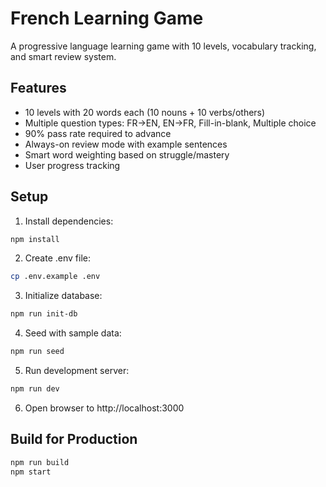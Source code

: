# French Learning Game

A progressive language learning game with 10 levels, 
vocabulary tracking, and smart review system.

## Features
- 10 levels with 20 words each (10 nouns + 10 verbs/others)
- Multiple question types: FR→EN, EN→FR, Fill-in-blank, Multiple choice
- 90% pass rate required to advance
- Always-on review mode with example sentences
- Smart word weighting based on struggle/mastery
- User progress tracking

## Setup

1. Install dependencies:
```bash
npm install
```

2. Create .env file:
```bash
cp .env.example .env
```

3. Initialize database:
```bash
npm run init-db
```

4. Seed with sample data:
```bash
npm run seed
```

5. Run development server:
```bash
npm run dev
```

6. Open browser to http://localhost:3000

## Build for Production

```bash
npm run build
npm start
```

